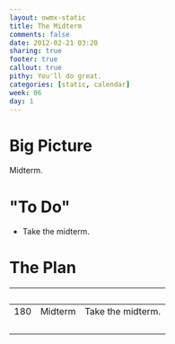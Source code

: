 ```yaml
---
layout: owmx-static
title: The Midterm
comments: false
date: 2012-02-21 03:20
sharing: true
footer: true
callout: true
pithy: You'll do great.
categories: [static, calendar]
week: 06
day: 1
---
```


# Big Picture
Midterm.

# "To Do"
* Take the midterm.

# The Plan

&nbsp; |&nbsp; | &nbsp;
 :-- | :--: | :--
180 | Midterm | Take the midterm.
&nbsp; | &nbsp; | &nbsp;
